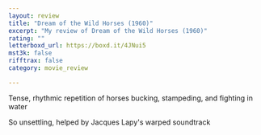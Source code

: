 ```yaml
---
layout: review
title: "Dream of the Wild Horses (1960)"
excerpt: "My review of Dream of the Wild Horses (1960)"
rating: ""
letterboxd_url: https://boxd.it/4JNui5
mst3k: false
rifftrax: false
category: movie_review

---
```


Tense, rhythmic repetition of horses bucking, stampeding, and fighting in water

So unsettling, helped by Jacques Lapy's warped soundtrack